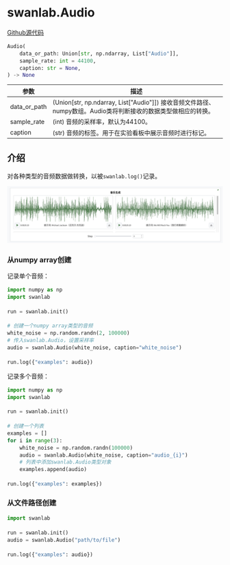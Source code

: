 # swanlab.Audio

[Github源代码](https://github.com/SwanHubX/SwanLab/blob/main/swanlab/data/modules/audio.py)

```python
Audio(
    data_or_path: Union[str, np.ndarray, List["Audio"]],
    sample_rate: int = 44100,
    caption: str = None,
) -> None
```

| 参数          | 描述                                                                                                     |
|-------------|--------------------------------------------------------------------------------------------------------|
| data_or_path | (Union[str, np.ndarray, List["Audio"]]) 接收音频文件路径、numpy数组。Audio类将判断接收的数据类型做相应的转换。 |
| sample_rate | (int) 音频的采样率，默认为44100。                                             |
| caption     | (str) 音频的标签。用于在实验看板中展示音频时进行标记。                                                      |

## 介绍

对各种类型的音频数据做转换，以被`swanlab.log()`记录。

![](/assets/media-audio-1.jpg)

### 从numpy array创建

记录单个音频：

```python
import numpy as np
import swanlab

run = swanlab.init()

# 创建一个numpy array类型的音频
white_noise = np.random.randn(2, 100000)
# 传入swanlab.Audio，设置采样率
audio = swanlab.Audio(white_noise, caption="white_noise")

run.log({"examples": audio})
```

记录多个音频：

```python
import numpy as np
import swanlab

run = swanlab.init()

# 创建一个列表
examples = []
for i in range(3):
    white_noise = np.random.randn(100000)
    audio = swanlab.Audio(white_noise, caption="audio_{i}")
    # 列表中添加swanlab.Audio类型对象
    examples.append(audio)

run.log({"examples": examples})
```

### 从文件路径创建

```python
import swanlab

run = swanlab.init()
audio = swanlab.Audio("path/to/file")

run.log({"examples": audio})
```